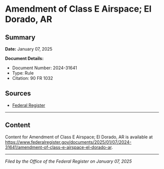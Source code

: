 # Amendment of Class E Airspace; El Dorado, AR

## Summary

**Date:** January 07, 2025

**Document Details:**
- Document Number: 2024-31641
- Type: Rule
- Citation: 90 FR 1032

## Sources
- [Federal Register](https://www.federalregister.gov/documents/2025/01/07/2024-31641/amendment-of-class-e-airspace-el-dorado-ar)

---

## Content

Content for Amendment of Class E Airspace; El Dorado, AR is available at https://www.federalregister.gov/documents/2025/01/07/2024-31641/amendment-of-class-e-airspace-el-dorado-ar.

---

*Filed by the Office of the Federal Register on January 07, 2025*
